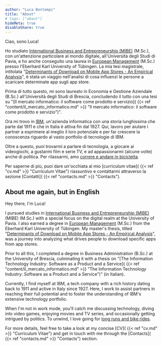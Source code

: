 ```yaml
---
author: "Luca Bontempi"
title: "About"
# tags: ["about"]
hideMeta: true
disableShare: true
---
```

Ciao, sono Luca!

Ho studiato [International Business and Entrepreneurship (MIBE)](https://mibe.cdl.unipv.it/en) (M.Sc.), con un'attenzione particolare al mondo digitale, all'Università degli Studi di Pavia, e ho anche conseguito una laurea in [European Management](https://uni-tuebingen.de/en/fakultaeten/wirtschafts-und-sozialwissenschaftliche-fakultaet/faecher/fachbereich-wirtschaftswissenschaft/wirtschaftswissenschaft/studium/studiengaenge/master/msc-european-management/) (M.Sc.) presso l'Eberhard Karl University of Tübingen. La mia tesi magistrale, intitolata "[Determinants of Download on Mobile App Stores - An Empirical Analysis](https://lucabontempi.com/blog/determinants_of_download_on_mobile_app_stores/ "Determinants of Download on Mobile App Stores - An Empirical Analysis")", è stata un viaggio nell'analisi di cosa influenzi le persone a scaricare determinate app sugli app store.

Prima di tutto questo, mi sono laureato in Economia e Gestione Aziendale (B.Sc.) all'Università degli Studi di Brescia, concludendo il tutto con una tesi su "[Il mercato informatico: il software come prodotto e servizio]( {{< ref "content/il_mercato_informatico.md" >}} "Il mercato informatico: il software come prodotto e servizio")".

Ora mi trovo in [IBM](https://www.ibm.com/it-it "IBM Italia"), un'azienda informatica con una storia lunghissima che parte dal 1911 e che in Italia è attiva fin dal 1927. Qui, lavoro per aiutare i partner a esprimere al meglio il loro potenziale e per far crescere la conoscenza riguardo al vasto portfolio di tecnologie di IBM.

Oltre a questo, puoi trovarmi a parlare di tecnologia, a giocare ai videogiochi, a gustarmi film e serie TV, e ad appassionarmi (alcune volte) anche di politica. Per rilassarmi, amo [correre e andare in bicicletta](https://www.strava.com/athletes/4403103 "Strava").

Per saperne di più, puoi dare un'occhiata al mio [curriculum vitae]( {{< ref "cv.md" >}} "Curriculum Vitae") riassuntivo e contattarmi attraverso la sezione [Contatti]( {{< ref "contacts.md" >}} "Contacts").

## About me again, but in English

Hey there, I'm Luca!

I pursued studies in [International Business and Entrepreneurship (MIBE)](https://mibe.cdl.unipv.it/en) (MIBE) (M.Sc.) with a special focus on the digital realm at the University of Pavia. I also earned a degree in [European Management](https://uni-tuebingen.de/en/fakultaeten/wirtschafts-und-sozialwissenschaftliche-fakultaet/faecher/fachbereich-wirtschaftswissenschaft/wirtschaftswissenschaft/studium/studiengaenge/master/msc-european-management/) (M.Sc.) from the Eberhard Karl University of Tübingen. My master's thesis, titled "[Determinants of Download on Mobile App Stores - An Empirical Analysis](https://lucabontempi.com/blog/determinants_of_download_on_mobile_app_stores/ "Determinants of Download on Mobile App Stores - An Empirical Analysis")", was a journey into analyzing what drives people to download specific apps from app stores.

Prior to all this, I completed a degree in Business Administration (B.Sc.) at the University of Brescia, culminating it with a thesis on "[The Information Technology Industry: Software as a Product and a Service]( {{< ref "content/il_mercato_informatico.md" >}} "The Information Technology Industry: Software as a Product and a Service")" (in Italian).

Currently, I find myself at IBM, a tech company with a rich history dating back to 1911 and active in Italy since 1927. Here, I work to assist partners in reaching their full potential and to foster the understanding of IBM's extensive technology portfolio.

When I'm not in work mode, you'll catch me discussing technology, diving into video games, enjoying movies and TV series, and occasionally getting intrigued by politics. To unwind, I love going for [long runs and bike rides](https://www.strava.com/athletes/4403103 "Strava").

For more details, feel free to take a look at my concise [CV]( {{< ref "cv.md" >}} "Curriculum Vitae") and get in touch with me through the [Contacts]( {{< ref "contacts.md" >}} "Contacts") section.